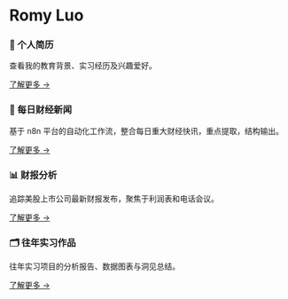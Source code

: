 # Romy Luo

<div class="feature-grid">

<div class="feature-card" onclick="location.href='/resume/'">
  <h3>📄 个人简历</h3>
  <p>查看我的教育背景、实习经历及兴趣爱好。</p>
  <a class="card-footer" href="/resume/">了解更多 →</a>
</div>

<div class="feature-card" onclick="location.href='/posts/'">
  <h3>📰 每日财经新闻</h3>
  <p>基于 n8n 平台的自动化工作流，整合每日重大财经快讯，重点提取，结构输出。</p>
  <a class="card-footer" href="/posts/">了解更多 →</a>
</div>

<div class="feature-card" onclick="location.href='/earnings/'">
  <h3>📊 财报分析</h3>
  <p>追踪美股上市公司最新财报发布，聚焦于利润表和电话会议。</p>
  <a class="card-footer" href="/earnings/">了解更多 →</a>
</div>

<div class="feature-card" onclick="location.href='/work/'">
  <h3>🗂️ 往年实习作品</h3>
  <p>往年实习项目的分析报告、数据图表与洞见总结。</p>
  <a class="card-footer" href="/work/">了解更多 →</a>
</div>

</div>
